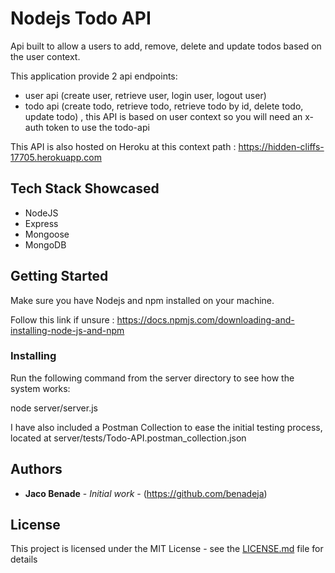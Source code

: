 # Nodejs Todo API

Api built to allow a users to add, remove, delete and update todos based on the user context.

This application provide 2 api endpoints:
- user api (create user, retrieve user, login user, logout user)
- todo api (create todo, retrieve todo, retrieve todo by id, delete todo, update todo) ,
  this API is based on user context so you will need an x-auth token to use the todo-api

This API is also hosted on Heroku at this context path : https://hidden-cliffs-17705.herokuapp.com 

## Tech Stack Showcased
- NodeJS
- Express
- Mongoose
- MongoDB

## Getting Started

Make sure you have Nodejs and npm installed on your machine.

Follow this link if unsure : https://docs.npmjs.com/downloading-and-installing-node-js-and-npm

### Installing

Run the following command from the server directory to see how the system works:

node server/server.js

I have also included a Postman Collection to ease the initial testing process, located at
server/tests/Todo-API.postman_collection.json

## Authors

* **Jaco Benade** - *Initial work* - (https://github.com/benadeja)


## License

This project is licensed under the MIT License - see the [LICENSE.md](LICENSE.md) file for details
